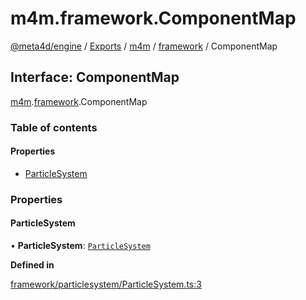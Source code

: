 # m4m.framework.ComponentMap

[@meta4d/engine](../) / [Exports](../modules/) / [m4m](../modules/m4m.md) / [framework](../modules/m4m.framework.md) / ComponentMap

## Interface: ComponentMap

[m4m](../modules/m4m.md).[framework](../modules/m4m.framework.md).ComponentMap

### Table of contents

#### Properties

* [ParticleSystem](m4m.framework.ComponentMap.md#particlesystem)

### Properties

#### ParticleSystem

• **ParticleSystem**: [`ParticleSystem`](../classes/m4m.framework.ParticleSystem.md)

**Defined in**

[framework/particlesystem/ParticleSystem.ts:3](https://github.com/meta4d-me/meta4d-engine/blob/cf6bfe6/src/framework/particlesystem/ParticleSystem.ts#L3)
